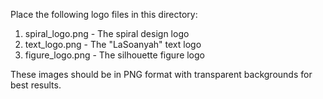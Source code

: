 Place the following logo files in this directory:

1. spiral_logo.png - The spiral design logo
2. text_logo.png - The "LaSoanyah" text logo
3. figure_logo.png - The silhouette figure logo

These images should be in PNG format with transparent backgrounds for best results.
